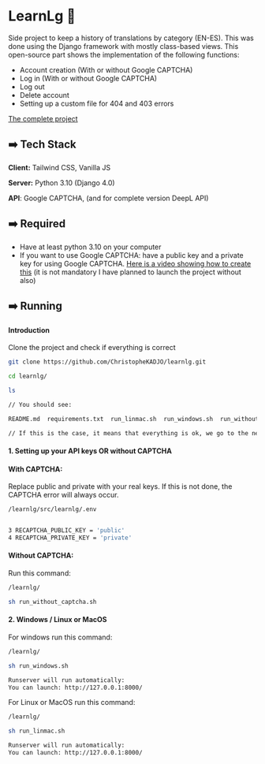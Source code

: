 # LearnLg 🚀

Side project to keep a history of translations by category (EN-ES). This was done using the Django framework with mostly class-based views. This open-source part shows the implementation of the following functions:

- Account creation (With or without Google CAPTCHA)
- Log in (With or without Google CAPTCHA)
- Log out
- Delete account
- Setting up a custom file for 404 and 403 errors

[The complete project](https://learnlg.pythonanywhere.com/)
## ➡️ Tech Stack

**Client:** Tailwind CSS, Vanilla JS

**Server:** Python 3.10 (Django 4.0)


**API**: Google CAPTCHA, (and for complete version DeepL API)


## ➡️ Required

- Have at least python 3.10 on your computer
- If you want to use Google CAPTCHA: have a public key and a private key for using Google CAPTCHA. [Here is a video showing how to create this](https://www.youtube.com/watch?v=KqDW69BSdEo) (it is not mandatory I have planned to launch the project without also)

## ➡️ Running

#### Introduction

Clone the project and check if everything is correct
```bash
git clone https://github.com/ChristopheKADJO/learnlg.git

cd learnlg/

ls

// You should see:

README.md  requirements.txt  run_linmac.sh  run_windows.sh  run_without_captcha.sh  src/

// If this is the case, it means that everything is ok, we go to the next step!
```



#### 1. Setting up your API keys OR without CAPTCHA

#### With CAPTCHA:

Replace public and private with your real keys. If this is not done, the CAPTCHA error will always occur.

```bash
/learnlg/src/learnlg/.env


3 RECAPTCHA_PUBLIC_KEY = 'public'
4 RECAPTCHA_PRIVATE_KEY = 'private'
```

#### Without CAPTCHA:

Run this command:
```bash
/learnlg/

sh run_without_captcha.sh
```


#### 2. Windows / Linux or MacOS
For windows run this command:
```bash
/learnlg/

sh run_windows.sh

Runserver will run automatically:
You can launch: http://127.0.0.1:8000/
```

For Linux or MacOS run this command:
```bash
/learnlg/

sh run_linmac.sh

Runserver will run automatically:
You can launch: http://127.0.0.1:8000/
```